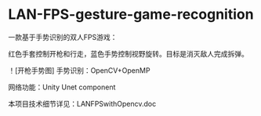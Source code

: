 # LAN-FPS-gesture-game-recognition

一款基于手势识别的双人FPS游戏：

红色手套控制开枪和行走，蓝色手势控制视野旋转。目标是消灭敌人完成拆弹。

！[开枪手势图]
手势识别：OpenCV+OpenMP

网络功能：Unity Unet component

本项目技术细节详见：LANFPSwithOpencv.doc
